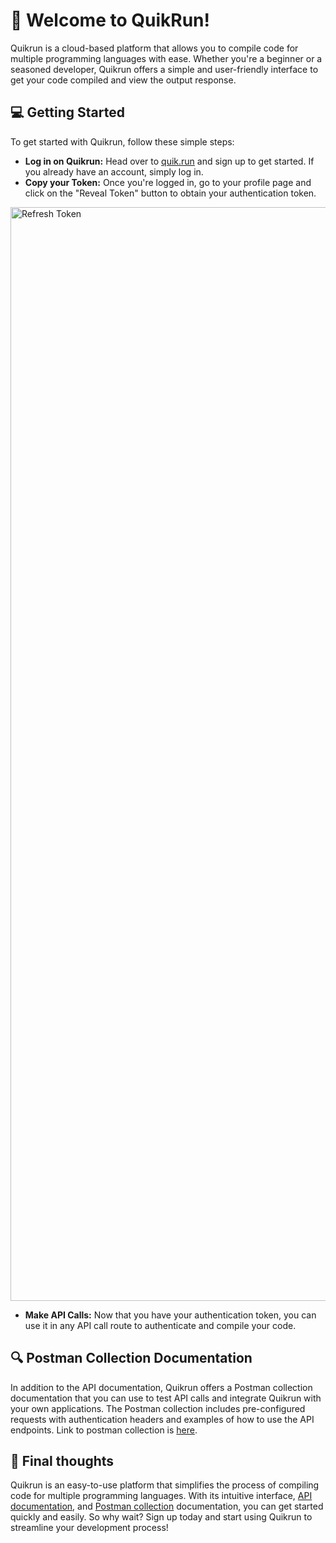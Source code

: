 # 🚀 Welcome to QuikRun!

Quikrun is a cloud-based platform that allows you to compile code for multiple programming languages with ease. Whether you're a beginner or a seasoned developer, Quikrun offers a simple and user-friendly interface to get your code compiled and view the output response.

## 💻 Getting Started

To get started with Quikrun, follow these simple steps:

- **Log in on Quikrun:** Head over to [quik.run](https://www.quik.run/) and sign up to get started. If you already have an account, simply log in.
- **Copy your Token:** Once you're logged in, go to your profile page and click on the "Reveal Token" button to obtain your authentication token.
    
<img width="1750" alt="Refresh Token" src="https://github.com/exit150/.github/assets/63806451/3b6e4027-c3bd-444c-9ed4-1c9408d9a853">

- **Make API Calls:** Now that you have your authentication token, you can use it in any API call route to authenticate and compile your code.
    

## 🔍 Postman Collection Documentation

In addition to the API documentation, Quikrun offers a Postman collection documentation that you can use to test API calls and integrate Quikrun with your own applications. The Postman collection includes pre-configured requests with authentication headers and examples of how to use the API endpoints.
Link to postman collection is [here](https://documenter.getpostman.com/view/15950579/2s93JtR4SJ).

## 🎉 Final thoughts

Quikrun is an easy-to-use platform that simplifies the process of compiling code for multiple programming languages. With its intuitive interface, [API documentation](https://nparashar150.notion.site/QuikRun-API-Docs-9917eacfffae46528242da63e4e3f7fb), and [Postman collection](https://documenter.getpostman.com/view/15950579/2s93JtR4SJ) documentation, you can get started quickly and easily. So why wait? Sign up today and start using Quikrun to streamline your development process!
